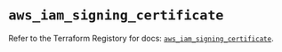 # `aws_iam_signing_certificate`

Refer to the Terraform Registory for docs: [`aws_iam_signing_certificate`](https://www.terraform.io/docs/providers/aws/r/iam_signing_certificate).
